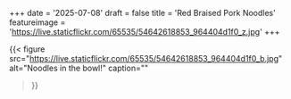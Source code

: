 +++
date = '2025-07-08'
draft = false
title = 'Red Braised Pork Noodles'
featureimage = 'https://live.staticflickr.com/65535/54642618853_964404d1f0_z.jpg'
+++

{{< figure
  src="https://live.staticflickr.com/65535/54642618853_964404d1f0_b.jpg"
  alt="Noodles in the bowl!"
  caption=""
>}}
